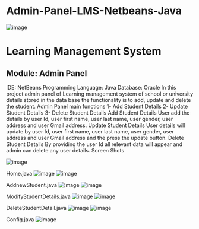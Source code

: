 # Admin-Panel-LMS-Netbeans-Java
![image](https://github.com/ARIBFIB/Admin-Panel-LMS-Netbeans-Java/assets/125716994/11f097f2-d309-4b0f-aea2-56561e3d8c5e)

# Learning Management System 
## Module: Admin Panel
IDE: NetBeans
Programming Language: Java
Database: Oracle
In this project admin panel of Learning management system of school or university details stored in the data base the functionality is to add, update and delete the student. 
Admin Panel main functions
1-	Add Student Details
2-	Update Student Details
3-	Delete Student Details
Add Student Details
User add the details by user Id, user first name, user last name, user gender, user address and user Gmail address.
Update Student Details
User details will update by user Id, user first name, user last name, user gender, user address and user Gmail address and the press the update button.
Delete Student Details
By providing the user Id all relevant data will appear and admin can delete any user details.
Screen Shots

![image](https://github.com/ARIBFIB/Admin-Panel-LMS-Netbeans-Java/assets/125716994/dfff2c9b-f215-4706-92ff-6e17cd40c298)


Home.java
 ![image](https://github.com/ARIBFIB/Admin-Panel-LMS-Netbeans-Java/assets/125716994/6e32c5b8-b423-42b3-9d40-b9ae3f0587c8)
![image](https://github.com/ARIBFIB/Admin-Panel-LMS-Netbeans-Java/assets/125716994/c1fb9ba2-7555-4463-8640-1a52de0dfc99)

 
AddnewStudent.java
 ![image](https://github.com/ARIBFIB/Admin-Panel-LMS-Netbeans-Java/assets/125716994/caee18d6-03d0-4c2d-b0b4-4ae7b6882acd)
![image](https://github.com/ARIBFIB/Admin-Panel-LMS-Netbeans-Java/assets/125716994/1ea4ce00-f5ed-47ab-bfcf-2205c8fea104)

 
ModifyStudentDetails.java
 ![image](https://github.com/ARIBFIB/Admin-Panel-LMS-Netbeans-Java/assets/125716994/14bd038d-6dfa-4241-868c-ce27ec658274)
![image](https://github.com/ARIBFIB/Admin-Panel-LMS-Netbeans-Java/assets/125716994/2cabc326-8bdd-40e8-a587-779294b5d590)

 
DeleteStudentDetail.java
 ![image](https://github.com/ARIBFIB/Admin-Panel-LMS-Netbeans-Java/assets/125716994/663444d0-b5f2-46a7-b72c-79f3b7280b2a)
![image](https://github.com/ARIBFIB/Admin-Panel-LMS-Netbeans-Java/assets/125716994/16569018-db0b-4d5e-ab68-f48ca2a67944)

 

Config.java
 ![image](https://github.com/ARIBFIB/Admin-Panel-LMS-Netbeans-Java/assets/125716994/fa04acc7-ba84-41f7-a0a0-bef2e856b29a)


